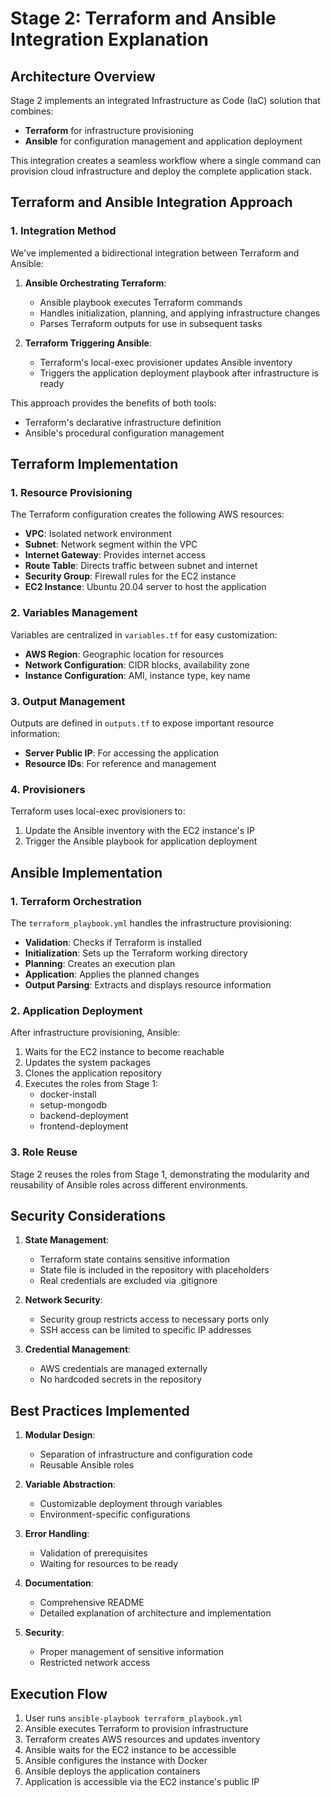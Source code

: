 # Stage 2: Terraform and Ansible Integration Explanation

## Architecture Overview

Stage 2 implements an integrated Infrastructure as Code (IaC) solution that combines:
- **Terraform** for infrastructure provisioning
- **Ansible** for configuration management and application deployment

This integration creates a seamless workflow where a single command can provision cloud infrastructure and deploy the complete application stack.

## Terraform and Ansible Integration Approach

### 1. Integration Method

We've implemented a bidirectional integration between Terraform and Ansible:

1. **Ansible Orchestrating Terraform**:
   - Ansible playbook executes Terraform commands
   - Handles initialization, planning, and applying infrastructure changes
   - Parses Terraform outputs for use in subsequent tasks

2. **Terraform Triggering Ansible**:
   - Terraform's local-exec provisioner updates Ansible inventory
   - Triggers the application deployment playbook after infrastructure is ready

This approach provides the benefits of both tools:
- Terraform's declarative infrastructure definition
- Ansible's procedural configuration management

## Terraform Implementation

### 1. Resource Provisioning

The Terraform configuration creates the following AWS resources:

- **VPC**: Isolated network environment
- **Subnet**: Network segment within the VPC
- **Internet Gateway**: Provides internet access
- **Route Table**: Directs traffic between subnet and internet
- **Security Group**: Firewall rules for the EC2 instance
- **EC2 Instance**: Ubuntu 20.04 server to host the application

### 2. Variables Management

Variables are centralized in `variables.tf` for easy customization:

- **AWS Region**: Geographic location for resources
- **Network Configuration**: CIDR blocks, availability zone
- **Instance Configuration**: AMI, instance type, key name

### 3. Output Management

Outputs are defined in `outputs.tf` to expose important resource information:

- **Server Public IP**: For accessing the application
- **Resource IDs**: For reference and management

### 4. Provisioners

Terraform uses local-exec provisioners to:

1. Update the Ansible inventory with the EC2 instance's IP
2. Trigger the Ansible playbook for application deployment

## Ansible Implementation

### 1. Terraform Orchestration

The `terraform_playbook.yml` handles the infrastructure provisioning:

- **Validation**: Checks if Terraform is installed
- **Initialization**: Sets up the Terraform working directory
- **Planning**: Creates an execution plan
- **Application**: Applies the planned changes
- **Output Parsing**: Extracts and displays resource information

### 2. Application Deployment

After infrastructure provisioning, Ansible:

1. Waits for the EC2 instance to become reachable
2. Updates the system packages
3. Clones the application repository
4. Executes the roles from Stage 1:
   - docker-install
   - setup-mongodb
   - backend-deployment
   - frontend-deployment

### 3. Role Reuse

Stage 2 reuses the roles from Stage 1, demonstrating the modularity and reusability of Ansible roles across different environments.

## Security Considerations

1. **State Management**:
   - Terraform state contains sensitive information
   - State file is included in the repository with placeholders
   - Real credentials are excluded via .gitignore

2. **Network Security**:
   - Security group restricts access to necessary ports only
   - SSH access can be limited to specific IP addresses

3. **Credential Management**:
   - AWS credentials are managed externally
   - No hardcoded secrets in the repository

## Best Practices Implemented

1. **Modular Design**:
   - Separation of infrastructure and configuration code
   - Reusable Ansible roles

2. **Variable Abstraction**:
   - Customizable deployment through variables
   - Environment-specific configurations

3. **Error Handling**:
   - Validation of prerequisites
   - Waiting for resources to be ready

4. **Documentation**:
   - Comprehensive README
   - Detailed explanation of architecture and implementation

5. **Security**:
   - Proper management of sensitive information
   - Restricted network access

## Execution Flow

1. User runs `ansible-playbook terraform_playbook.yml`
2. Ansible executes Terraform to provision infrastructure
3. Terraform creates AWS resources and updates inventory
4. Ansible waits for the EC2 instance to be accessible
5. Ansible configures the instance with Docker
6. Ansible deploys the application containers
7. Application is accessible via the EC2 instance's public IP
